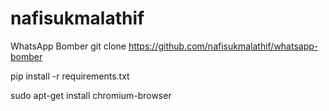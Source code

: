 # nafisukmalathif
WhatsApp Bomber
git clone https://github.com/nafisukmalathif/whatsapp-bomber

pip install -r requirements.txt

sudo apt-get install chromium-browser

